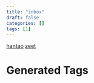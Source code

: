 ```yaml
---
title: "inbox"
draft: false
categories: []
tags: [1]
---
```


[hantao](/hantao)
[zeet](/zeet)











# Generated Tags

